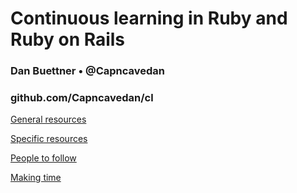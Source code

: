 # Continuous learning in Ruby and Ruby on Rails

### Dan Buettner • @Capncavedan

### github.com/Capncavedan/cl

[General resources](general_resources.md)

[Specific resources](specific_resources.md)

[People to follow](people.md)

[Making time](making_time.md)

